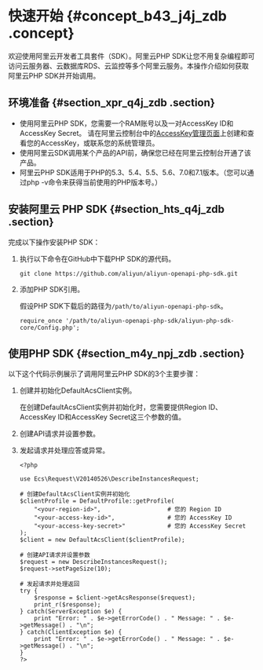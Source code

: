# 快速开始 {#concept_b43_j4j_zdb .concept}

欢迎使用阿里云开发者工具套件（SDK）。阿里云PHP SDK让您不用复杂编程即可访问云服务器、云数据库RDS、云监控等多个阿里云服务。本操作介绍如何获取阿里云PHP SDK并开始调用。

## 环境准备 {#section_xpr_q4j_zdb .section}

-   使用阿里云PHP SDK，您需要一个RAM账号以及一对AccessKey ID和AccessKey Secret。 请在阿里云控制台中的[AccessKey管理页面](https://usercenter.console.aliyun.com/?spm=5176.doc52740.2.3.QKZk8w#/manage/ak)上创建和查看您的AccessKey，或联系您的系统管理员。
-   使用阿里云SDK调用某个产品的API前，确保您已经在阿里云控制台开通了该产品。
-   阿里云PHP SDK适用于PHP的5.3、5.4、5.5、5.6、7.0和7.1版本。（您可以通过php -v命令来获得当前使用的PHP版本号。）

## 安装阿里云 PHP SDK {#section_hts_q4j_zdb .section}

完成以下操作安装PHP SDK：

1.  执行以下命令在GitHub中下载PHP SDK的源代码。

    ```
    git clone https://github.com/aliyun/aliyun-openapi-php-sdk.git
    ```

2.  添加PHP SDK引用。

    假设PHP SDK下载后的路径为`/path/to/aliyun-openapi-php-sdk`。

    ```
    require_once '/path/to/aliyun-openapi-php-sdk/aliyun-php-sdk-core/Config.php';
    ```


## 使用PHP SDK {#section_m4y_npj_zdb .section}

以下这个代码示例展示了调用阿里云PHP SDK的3个主要步骤：

1.  创建并初始化DefaultAcsClient实例。

    在创建DefaultAcsClient实例并初始化时，您需要提供Region ID、AccessKey ID和AccessKey Secret这三个参数的值。

2.  创建API请求并设置参数。
3.  发起请求并处理应答或异常。

    ```
    <?php
    
    use Ecs\Request\V20140526\DescribeInstancesRequest;
    
    # 创建DefaultAcsClient实例并初始化
    $clientProfile = DefaultProfile::getProfile(
        "<your-region-id>",                   # 您的 Region ID 
        "<your-access-key-id>",               # 您的 AccessKey ID
        "<your-access-key-secret>"            # 您的 AccessKey Secret
    );
    $client = new DefaultAcsClient($clientProfile);
    
    # 创建API请求并设置参数
    $request = new DescribeInstancesRequest();
    $request->setPageSize(10);
    
    # 发起请求并处理返回
    try {
        $response = $client->getAcsResponse($request);
        print_r($response);
    } catch(ServerException $e) {
        print "Error: " . $e->getErrorCode() . " Message: " . $e->getMessage() . "\n";
    } catch(ClientException $e) {
        print "Error: " . $e->getErrorCode() . " Message: " . $e->getMessage() . "\n";
    }
    ?>
    ```


